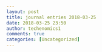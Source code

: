 ```yaml
---
layout: post
title: journal entries 2018-03-25
date: 2018-03-25 23:50
author: techenomics1
comments: true
categories: [Uncategorized]
---
```

